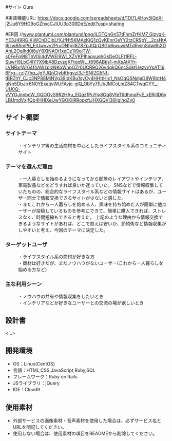 #サイト
Ours

#実装機能URL:
https://docs.google.com/spreadsheets/d/1Dl7L4Hoy5lQdX-j2Uu6Y9HG9oGZhxcCJlUU3o30RDqE/edit?usp=sharing

#ER図
//www.plantuml.com/plantuml/png/jLDTQnGn57tFhmZrfKM7_GjzygK-YE3J49RGIKjWChDCibLfXJfHt5KMAxKjQ1zQyKEnrOeYY2tzCRSpY__2csHtA6jzw8AmP6_EIUwvvv2PruONfgjI8Z8ZpJtQrQBGb6iwuwjMTdRyijhSdw6hXDAhL2Oqlhd0i8uY8XINAOt1xeCz1li9ojTW-s0FeFp9I8ThVISl4dVWEI9Wl_XZVKPIhaqxuqhGkDeOLFt1RFL-SuwH9LbC4lY7X9jbX8DzvzgKFtopWL_t696ABtjs1-mXsAtXYr-LVNRxrWr64f4AWzplzNKqWnpOZr0UCR9O26v4qkQ6ncSdktLlezvvYsAT166Frg--rzj77hq_JgYJQnCIybKhgvzi3J-SNfZG5Nf-tBRZhY_CJc3NP88MiNVg39IdKBu1syCy4HHttHIx1_NsOqQSNdjaD8W6btH4gNn5DbJrr6N0YExatjvWUFAvje-glQ_ObYy7fUbJMCoLmZ84CTwqCYY_-UU0Q-yVYOJnnbcW_GQOOvS9R2HAu_EQqzfPuYjv8Oq8VfeT6dhmqFyE_xERiIID6yLBUmdVxjfQb4HHlXeUwYGOKliRRopxftJHXGQVl30ligIhqZy0

## サイト概要
### サイトテーマ
<dd>・インテリア等の生活商材を中心としたライフスタイル系のコミュニティサイト</dd>

### テーマを選んだ理由
<dl>
<dd>・一人暮らしを始めるようになってから部屋のレイアウトやインテリア、家電製品などをどうすれば良いか迷っていた。
 SNSなどで情報収集していたものの、総合的なライフスタイル系などの情報サイトはあるが、ユーザー同士で情報交換できるサイトが少ないと感じた。</dd>
<dd>・またこれから一人暮らしを始める人、興味を持ち始めた人が簡単に他ユーザーが投稿しているものを参考にできて、簡単に購入できれば、ストレスなく、時間短縮もできると考えた。
上記のような理由から情報交換できるようなサイトがあれば、どこで買えば安いか、節約術など情報収集がしやすいと考え、今回のテーマに決定した。</dd>
</dl>

### ターゲットユーザ
<dl>
<dd>・ライフスタイル系の商材が好きな方</dd>
<dd>・商材は好きだが、まだノウハウがないユーザー(これから一人暮らしを始める方など)</dd>
</dl>

### 主な利用シーン
<dl>
<dd>・ノウハウの共有や情報収集をしたいとき</dd>
<dd>・インテリアなどが好きなユーザーとの交流の場が欲しいとき</dd>
</dl>

## 設計書
<...>

## 開発環境
- OS：Linux(CentOS)
- 言語：HTML,CSS,JavaScript,Ruby,SQL
- フレームワーク：Ruby on Rails
- JSライブラリ：jQuery
- IDE：Cloud9

## 使用素材
- 外部サービスの画像素材・音声素材を使用した場合は、必ずサービス名とURLを明記してください。
- 使用しない場合は、使用素材の項目をREADMEから削除してください。
